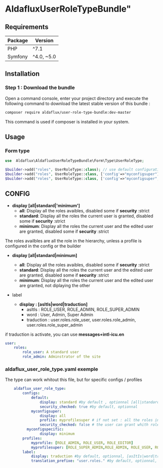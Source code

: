 
# AldafluxUserRoleTypeBundle"


## Requirements

| Package       | Version          |
| ------------- | ---------------- |
| PHP           | ^7.1             |
| Symfony       | ^4.0, ~5.0 |

## Installation

### Step 1 : Download the bundle

Open a command console, enter your project directory and execute the following command to download the latest stable version of this bundle :

```sh
composer require aldaflux/user-role-type-bundle:dev-master
```
    
This command is used if composer is installed in your system.

 
    
## Usage

### Form type

```php
use  Aldaflux\AldafluxUserRoleTypeBundle\Form\Type\UserRoleType;
```
    
    
```php
$builder->add("roles", UserRoleType::class); // use default configuration
$builder->add("roles", UserRoleType::class, ['config'=>"myconfigsuper"]); // use personnal configuration
$builder->add("roles", UserRoleType::class, ['config'=>"myconfigsuper", 'profile'=>"default"]); // use personnal configuration but overide the profiles
```
    

## CONFIG

* **display [all|standard|'minimum']**
	* **all**: Display all the roles avaibles, disabled some if **security** :strict
	* **standard**: Display all the roles the current user is granted,  disabled some if **security** :strict
	* **minimum**: Display all the roles the current user and the edited user are granted,  disabled some if **security** :strict

The roles availbles are all the role in the hierarchy, unless a profile is configured in the config or the builder

* **display [all|standard|minimum]**
	* **all**: Display all the roles avaibles, disabled some if **security** :strict
	* **standard**: Display all the roles the current user and the edited user are granted,  disabled some if **security** :strict
	* **minimum**: Display all the roles the current user and the edited user are granted,  not diplaying the other

* label
	* 	**display : [asItIs|word|traduction]**
		* asItIs : ROLE_USER, ROLE_ADMIN, ROLE_SUPER_ADMIN
		* word : User, Admin, Super Admin
		* traduction : user.roles.role_user, user.roles.role_admin, user.roles.role_super_admin

if traduction is activate, you can use **messages+intl-icu.en**
```yaml
user:
    roles:
        role_user: A standard user
        role_admin: Adminstrator of the site
```        


 ### aldaflux_user_role_type.yaml exemple

The type can work whitout this file, but for specific configs / profiles 
 
```yaml
    aldaflux_user_role_type:
	    configs:
	        default:
	            display: standard #by default , optionnal [all|standard|minimum]
	            security_checked: true #by default, optionnal
	        myconfigsuper:
	            display: all
	            profile: myprofilesuper # if not set : all the roles in hierarchy
	            security_checked: false # the user can grant whith role he hasn't... dont do that
          myconfigspecific:
	            display: minimum
	    profiles:
	        myprofile: [ROLE_ADMIN, ROLE_USER, ROLE_EDITOR]
	        myprofilesuper: [ROLE_SUPER_ADMIN,ROLE_ADMIN, ROLE_USER, ROLE_EDITOR]
	    label:
	        display: traduction #by default, optionnal, [asItIs|word|traduction]
	        translation_prefixe: "user.roles." #by default, optionnal, used if display:traduction
```

